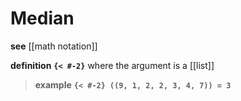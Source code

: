 # Median

**see** [[math notation]]

**definition** **`{< #-2}`** where the argument is a [[list]]

> **example** **`{< #-2} ((9, 1, 2, 2, 3, 4, 7)) = 3`**
